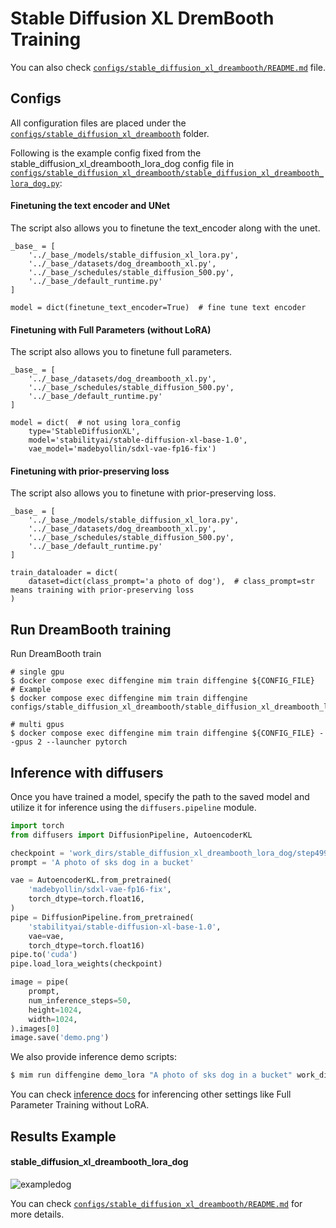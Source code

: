 # Stable Diffusion XL DremBooth Training

You can also check [`configs/stable_diffusion_xl_dreambooth/README.md`](../../../configs/stable_diffusion_xl_dreambooth/README.md) file.

## Configs

All configuration files are placed under the [`configs/stable_diffusion_xl_dreambooth`](../../../configs/stable_diffusion_xl_dreambooth/) folder.

Following is the example config fixed from the stable_diffusion_xl_dreambooth_lora_dog config file in [`configs/stable_diffusion_xl_dreambooth/stable_diffusion_xl_dreambooth_lora_dog.py`](../../../configs/stable_diffusion_xl_dreambooth/stable_diffusion_xl_dreambooth_lora_dog.py):

#### Finetuning the text encoder and UNet

The script also allows you to finetune the text_encoder along with the unet.

```
_base_ = [
    '../_base_/models/stable_diffusion_xl_lora.py',
    '../_base_/datasets/dog_dreambooth_xl.py',
    '../_base_/schedules/stable_diffusion_500.py',
    '../_base_/default_runtime.py'
]

model = dict(finetune_text_encoder=True)  # fine tune text encoder
```

#### Finetuning with Full Parameters (without LoRA)

The script also allows you to finetune full parameters.

```
_base_ = [
    '../_base_/datasets/dog_dreambooth_xl.py',
    '../_base_/schedules/stable_diffusion_500.py',
    '../_base_/default_runtime.py'
]

model = dict(  # not using lora_config
    type='StableDiffusionXL',
    model='stabilityai/stable-diffusion-xl-base-1.0',
    vae_model='madebyollin/sdxl-vae-fp16-fix')
```

#### Finetuning with prior-preserving loss

The script also allows you to finetune with prior-preserving loss.

```
_base_ = [
    '../_base_/models/stable_diffusion_xl_lora.py',
    '../_base_/datasets/dog_dreambooth_xl.py',
    '../_base_/schedules/stable_diffusion_500.py',
    '../_base_/default_runtime.py'
]

train_dataloader = dict(
    dataset=dict(class_prompt='a photo of dog'),  # class_prompt=str means training with prior-preserving loss
)
```

## Run DreamBooth training

Run DreamBooth train

```
# single gpu
$ docker compose exec diffengine mim train diffengine ${CONFIG_FILE}
# Example
$ docker compose exec diffengine mim train diffengine configs/stable_diffusion_xl_dreambooth/stable_diffusion_xl_dreambooth_lora_dog.py

# multi gpus
$ docker compose exec diffengine mim train diffengine ${CONFIG_FILE} --gpus 2 --launcher pytorch
```

## Inference with diffusers

Once you have trained a model, specify the path to the saved model and utilize it for inference using the `diffusers.pipeline` module.

```py
import torch
from diffusers import DiffusionPipeline, AutoencoderKL

checkpoint = 'work_dirs/stable_diffusion_xl_dreambooth_lora_dog/step499'
prompt = 'A photo of sks dog in a bucket'

vae = AutoencoderKL.from_pretrained(
    'madebyollin/sdxl-vae-fp16-fix',
    torch_dtype=torch.float16,
)
pipe = DiffusionPipeline.from_pretrained(
    'stabilityai/stable-diffusion-xl-base-1.0',
    vae=vae,
    torch_dtype=torch.float16)
pipe.to('cuda')
pipe.load_lora_weights(checkpoint)

image = pipe(
    prompt,
    num_inference_steps=50,
    height=1024,
    width=1024,
).images[0]
image.save('demo.png')
```

We also provide inference demo scripts:

```bash
$ mim run diffengine demo_lora "A photo of sks dog in a bucket" work_dirs/stable_diffusion_xl_dreambooth_lora_dog/step499 --sdmodel stabilityai/stable-diffusion-xl-base-1.0 --vaemodel madebyollin/sdxl-vae-fp16-fix --height 1024 --width 1024
```

You can check [inference docs](inference.md) for inferencing other settings like Full Parameter Training without LoRA.

## Results Example

#### stable_diffusion_xl_dreambooth_lora_dog

![exampledog](https://github.com/okotaku/diffengine/assets/24734142/ae1e4072-d2a3-445a-b11f-23d1f178a029)

You can check [`configs/stable_diffusion_xl_dreambooth/README.md`](../../../configs/stable_diffusion_xl_dreambooth/README.md#results-example) for more details.
